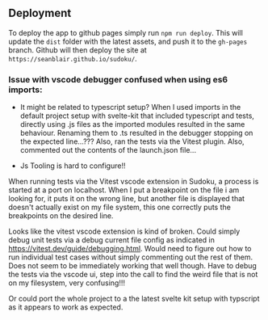 ## Deployment

To deploy the app to github pages simply run `npm run deploy`. This will update the `dist` folder with the latest assets, and push it to the `gh-pages` branch. Github will then deploy the site at `https://seanblair.github.io/sudoku/`.

### Issue with vscode debugger confused when using es6 imports:

- It might be related to typescript setup? When I used imports in the default project setup with svelte-kit that included typescript and tests, directly using .js files as the imported modules resulted in the same behaviour. Renaming them to .ts resulted in the debugger stopping on the expected line...???
Also, ran the tests via the Vitest plugin.
Also, commented out the contents of the launch.json file...

- Js Tooling is hard to configure!!

When running tests via the Vitest vscode extension in Sudoku, a process is started at a port on localhost. 
When I put a breakpoint on the file i am looking for, it puts it on the wrong line, but
another file is displayed that doesn't actually exist on my file system, this one correctly
puts the breakpoints on the desired line.

Looks like the vitest vscode extension is kind of broken. Could simply debug unit tests via a debug current
file config as indicated in https://vitest.dev/guide/debugging.html. Would need to figure out how to 
run individual test cases without simply commenting out the rest of them. Does not seem to be immediately working that well though. Have to debug the tests via the vscode ui, step into the call to find the weird file that is not on my filesystem, very confusing!!!

Or could port the whole project to a the latest svelte kit setup with typscript as it appears to work as expected.


